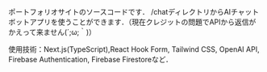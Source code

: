 ポートフォリオサイトのソースコードです．
/chatディレクトリからAIチャットボットアプリを使うことができます．（現在クレジットの問題でAPIから返信がかえって来ません(´;ω;｀)）

使用技術：Next.js(TypeScript),React Hook Form, Tailwind CSS, OpenAI API, Firebase Authentication, Firebase Firestoreなど．
